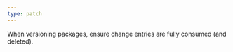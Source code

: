 ```yaml
---
type: patch
---
```


When versioning packages, ensure change entries are fully consumed (and deleted).
